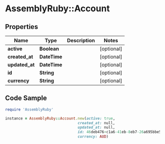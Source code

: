 # AssemblyRuby::Account

## Properties

Name | Type | Description | Notes
------------ | ------------- | ------------- | -------------
**active** | **Boolean** |  | [optional] 
**created_at** | **DateTime** |  | [optional] 
**updated_at** | **DateTime** |  | [optional] 
**id** | **String** |  | [optional] 
**currency** | **String** |  | [optional] 

## Code Sample

```ruby
require 'AssemblyRuby'

instance = AssemblyRuby::Account.new(active: true,
                                 created_at: null,
                                 updated_at: null,
                                 id: 46deb476-c1a6-41eb-8eb7-26a695bbe5bc,
                                 currency: AUD)
```


